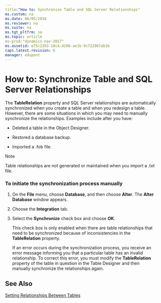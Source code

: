 ```yaml
---
title:"How to: Synchronize Table and SQL Server Relationships"
ms.custom: na
ms.date: 06/05/2016
ms.reviewer: na
ms.suite: na
ms.tgt_pltfrm: na
ms.topic: article
ms-prod:"dynamics-nav-2017"
ms.assetid: e75c2263-18c4-4266-ae1b-9c722967ab1b
caps.latest.revision: 6
manager: edupont
---
```

# How to: Synchronize Table and SQL Server Relationships
The **TableRelation** property and SQL Server relationships are automatically synchronized when you create a table and when you redesign a table. However, there are some situations in which you may need to manually synchronize the relationships. Examples include after you have:  
  
-   Deleted a table in the Object Designer.  
  
-   Restored a database backup.  
  
-   Imported a .fob file.  
  
> [!NOTE]  
>  Table relationships are not generated or maintained when you import a .txt file.  
  
### To initiate the synchronization process manually  
  
1.  On the **File** menu, choose **Database**, and then choose **Alter**. The **Alter Database** window appears.  
  
2.  Choose the **Integration** tab.  
  
3.  Select the **Synchronize** check box and choose **OK**.  
  
     This check box is only enabled when there are table relationships that need to be synchronized because of inconsistencies in the **TableRelation** property.  
  
     If an error occurs during the synchronization process, you receive an error message informing you that a particular table has an invalid relationship. To correct this error, you must modify the **TableRelation** property of the table in question in the Table Designer and then manually synchronize the relationships again.  
  
## See Also  
 [Setting Relationships Between Tables](Setting-Relationships-Between-Tables.md)